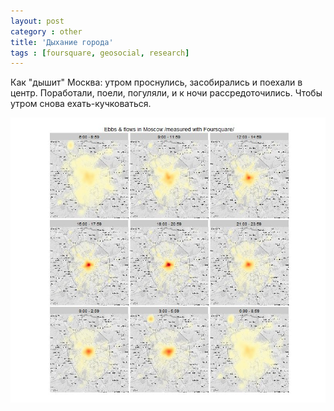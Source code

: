 ```yaml
---
layout: post
category : other
title: 'Дыхание города'
tags : [foursquare, geosocial, research]
---
```


Как "дышит" Москва: утром проснулись, засобирались и поехали в центр. Поработали, поели, погуляли, и к ночи рассредоточились. Чтобы утром снова ехать-кучковаться.

![4sq ebbs and flows](/media/4sq_ebbs_flows.jpg)